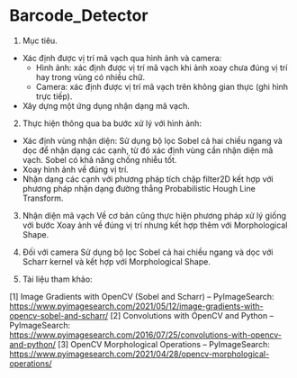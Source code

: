 # Barcode_Detector
1. Mục tiêu.
- Xác định được vị trí mã vạch qua hình ảnh và camera:
  + Hình ảnh: xác định được vị trí mã vạch khi ảnh xoay chưa đúng vị trí hay trong vùng có nhiều chữ.
  + Camera: xác định được vị trí mã vạch trên không gian thực (ghi hình trực tiếp).
- Xây dựng một ứng dụng nhận dạng mã vạch.

2. Thực hiện thông qua ba bước xử lý với hình ảnh:
- Xác định vùng nhận diện: Sử dụng bộ lọc Sobel cả hai chiều ngang và dọc để nhận dạng các cạnh, từ đó xác định vùng cần nhận diện mã vạch. Sobel có khả năng chống nhiễu tốt.
- Xoay hình ảnh về đúng vị trí.
- Nhận dạng các cạnh với phương pháp tích chập filter2D kết hợp với phương pháp nhận dạng đường thẳng Probabilistic Hough Line Transform.

3. Nhận diện mã vạch
Về cơ bản cũng thực hiện phương pháp xử lý giống với bước Xoay ảnh về đúng vị trí nhưng kết hợp thêm với Morphological Shape.

4. Đối với camera
Sử dụng bộ lọc Sobel cả hai chiều ngang và dọc với Scharr kernel và kết hợp với Morphological Shape. 

5. Tài liệu tham khảo:

[1] Image Gradients with OpenCV (Sobel and Scharr) – PyImageSearch: https://www.pyimagesearch.com/2021/05/12/image-gradients-with-opencv-sobel-and-scharr/
[2] Convolutions with OpenCV and Python – PyImageSearch: https://www.pyimagesearch.com/2016/07/25/convolutions-with-opencv-and-python/
[3] OpenCV Morphological Operations – PyImageSearch: https://www.pyimagesearch.com/2021/04/28/opencv-morphological-operations/
